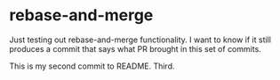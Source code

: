 # rebase-and-merge

Just testing out rebase-and-merge functionality. I want to know if it still produces a commit that says what PR brought in this set of commits.

This is my second commit to README. Third.
